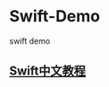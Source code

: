 # Swift-Demo
swift demo
## [Swift中文教程](https://swift.bootcss.com/01_welcome_to_swift/03_a_swift_tour)
